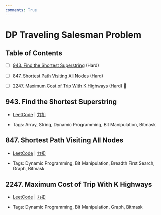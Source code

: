 ```yaml
---
comments: True
---
```


# DP Traveling Salesman Problem

## Table of Contents

- [ ] [943. Find the Shortest Superstring](#943-find-the-shortest-superstring) (Hard)
- [ ] [847. Shortest Path Visiting All Nodes](#847-shortest-path-visiting-all-nodes) (Hard)
- [ ] [2247. Maximum Cost of Trip With K Highways](#2247-maximum-cost-of-trip-with-k-highways) (Hard) 👑


## 943. Find the Shortest Superstring

-    [LeetCode](https://leetcode.com/problems/find-the-shortest-superstring/) | [力扣](https://leetcode.cn/problems/find-the-shortest-superstring/)

-   Tags: Array, String, Dynamic Programming, Bit Manipulation, Bitmask



## 847. Shortest Path Visiting All Nodes

-    [LeetCode](https://leetcode.com/problems/shortest-path-visiting-all-nodes/) | [力扣](https://leetcode.cn/problems/shortest-path-visiting-all-nodes/)

-   Tags: Dynamic Programming, Bit Manipulation, Breadth First Search, Graph, Bitmask



## 2247. Maximum Cost of Trip With K Highways

-    [LeetCode](https://leetcode.com/problems/maximum-cost-of-trip-with-k-highways/) | [力扣](https://leetcode.cn/problems/maximum-cost-of-trip-with-k-highways/)

-   Tags: Dynamic Programming, Bit Manipulation, Graph, Bitmask
